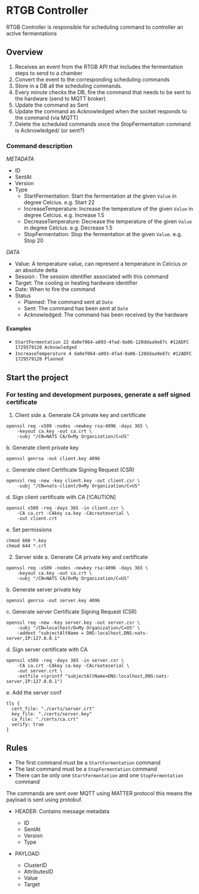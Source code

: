 # RTGB Controller

RTGB Controller is responsible for scheduling command to controller an active fermentations

## Overview

1. Receives an event from the RTGB API that includes the fermentation steps to send to a chamber
2. Convert the event to the corresponding scheduling commands
3. Store in a DB all the scheduling commands.
4. Every minute checks the DB, fire the command that needs to be sent to the hardware (send to MQTT broker)
5. Update the command as Sent
6. Update the command as Acknowledged when the socket responds to the command (via MQTT)
7. Delete the scheduled commands once the StopFermentation command is Acknowledged/ (or sent?)

### Command description

_METADATA_

- ID <Command ID>
- SentAt <Epoch of the command sending>
- Version <Command Version>
- Type <Command Type>
  - StartFermentation: Start the fermentation at the given `Value` in degree Celcius. e.g. Start 22
  - IncreaseTemperature: Increase the temperature of the given `Value` in degree Celcius. e.g. Increase 1.5
  - DecreaseTemperature: Decrease the temperature of the given `Value` in degree Celcius. e.g. Decrease 1.5
  - StopFermentation: Stop the fermentation at the given `Value`. e.g. Stop 20

_DATA_

- Value: A temperature value, can represent a temperature in Celcius or an absolute delta
- Session : The session identifier associated with this command
- Target: The cooling or heating hardware identifier
- Date: When to fire the command
- Status
  - Planned: The command sent at `Date`
  - Sent: The command has been sent at `Date`
  - Acknowledged: The command has been received by the hardware

#### Examples

- `StartFermentation 22 da0ef064-a093-4fad-9a06-120ddaa9e87c #12ADFC 1729579120 Acknowledged`
- `IncreaseTemperature 4 da0ef064-a093-4fad-9a06-120ddaa9e87c #12ADFC 1729579120 Planned`

## Start the project

### For testing and development purposes, generate a self signed certificate

1. Client side
   a. Generate CA private key and certificate

```
openssl req -x509 -nodes -newkey rsa:4096 -days 365 \
    -keyout ca.key -out ca.crt \
    -subj "/CN=NATS CA/O=My Organization/C=US"
```

b. Generate client private key

```
openssl genrsa -out client.key 4096
```

c. Generate client Certificate Signing Request (CSR)

```
openssl req -new -key client.key -out client.csr \
    -subj "/CN=nats-client/O=My Organization/C=US"
```

d. Sign client certificate with CA [!CAUTION]

```
openssl x509 -req -days 365 -in client.csr \
    -CA ca.crt -CAkey ca.key -CAcreateserial \
    -out client.crt
```

e. Set permissions

```
chmod 600 *.key
chmod 644 *.crt
```

2. Server side
   a. Generate CA private key and certificate

```
openssl req -x509 -nodes -newkey rsa:4096 -days 365 \
    -keyout ca.key -out ca.crt \
    -subj "/CN=NATS CA/O=My Organization/C=US"
```

b. Generate server private key

```
openssl genrsa -out server.key 4096
```

c. Generate server Certificate Signing Request (CSR)

```
openssl req -new -key server.key -out server.csr \
    -subj "/CN=localhost/O=My Organization/C=US" \
    -addext "subjectAltName = DNS:localhost,DNS:nats-server,IP:127.0.0.1"
```

d. Sign server certificate with CA

```
openssl x509 -req -days 365 -in server.csr \
    -CA ca.crt -CAkey ca.key -CAcreateserial \
    -out server.crt \
    -extfile <(printf "subjectAltName=DNS:localhost,DNS:nats-server,IP:127.0.0.1")
```

e. Add the server conf

```
tls {
  cert_file: "./certs/server.crt"
  key_file: "./certs/server.key"
  ca_file: "./certs/ca.crt"
  verify: true
}
```

## Rules

- The first command must be a `StartFermentation` command
- The last command must be a `StopFermentation` command
- There can be only one `StartFermentation` and one `StopFermentation` command

The commands are sent over MQTT using MATTER protocol this means the payload is sent using protobuf.

- HEADER: Contains message metadata

  - ID
  - SentAt
  - Version
  - Type

- PAYLOAD:
  - ClusterID
  - AttributesID
  - Value
  - Target
